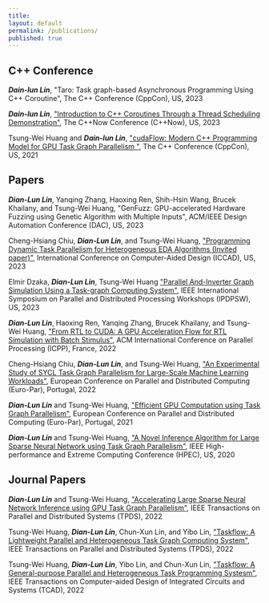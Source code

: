 ```yaml
---
title:
layout: default
permalink: /publications/
published: true
---
```


## C++ Conference

***Dain-lun Lin***, "Taro: Task graph-based Asynchronous Programming Using C++ Coroutine", The C++ Conference (CppCon), US, 2023

***Dain-lun Lin***, ["Introduction to C++ Coroutines Through a Thread Scheduling Demonstration"](https://youtu.be/kIPzED3VD3w), The C++Now Conference (C++Now), US, 2023

Tsung-Wei Huang and ***Dain-lun Lin***, ["cudaFlow: Modern C++ Programming Model for GPU Task Graph Parallelism "](https://youtu.be/-tIQbIhTAv8), The C++ Conference (CppCon), US, 2021

## Papers

***Dian-Lun Lin***, Yanqing Zhang, Haoxing Ren, Shih-Hsin Wang, Brucek Khailany, and Tsung-Wei Huang, "GenFuzz: GPU-accelerated Hardware Fuzzing using Genetic Algorithm with Multiple Inputs", ACM/IEEE Design Automation Conference (DAC), US, 2023

Cheng-Hsiang Chiu, ***Dian-Lun Lin***, and Tsung-Wei Huang, ["Programming Dynamic Task Parallelism for Heterogeneous EDA Algorithms (Invited paper)"](https://tsung-wei-huang.github.io/papers/iccad23-asynctask.pdf), International Conference on Computer-Aided Design (ICCAD), US, 2023

Elmir Dzaka, ***Dian-Lun Lin***, Tsung-Wei Huang ["Parallel And-Inverter Graph Simulation Using a Task-graph Computing System"](https://ieeexplore.ieee.org/xpl/conhome/10196463/proceeding), IEEE International Symposium on Parallel and Distributed Processing Workshops (IPDPSW), US, 2023

***Dian-Lun Lin***, Haoxing Ren, Yanqing Zhang, Brucek Khailany, and Tsung-Wei Huang, ["From RTL to CUDA: A GPU Acceleration Flow for RTL Simulation with Batch Stimulus"](https://dl.acm.org/doi/abs/10.1145/3545008.3545091), ACM International Conference on Parallel Processing (ICPP), France, 2022


Cheng-Hsiang Chiu, ***Dian-Lun Lin***, and Tsung-Wei Huang, ["An Experimental Study of SYCL Task Graph Parallelism for Large-Scale Machine Learning Workloads"](https://easychair.org/publications/preprint/GjhX), European Conference on Parallel and Distributed Computing (Euro-Par), Portugal, 2022


***Dian-Lun Lin*** and Tsung-Wei Huang, ["Efficient GPU Computation using Task Graph Parallelism"](https://link.springer.com/chapter/10.1007/978-3-030-85665-6_27), European Conference on Parallel and Distributed Computing (Euro-Par), Portugal, 2021


***Dian-Lun Lin*** and Tsung-Wei Huang, ["A Novel Inference Algorithm for Large Sparse Neural Network using Task Graph Parallelism"](https://ieeexplore.ieee.org/abstract/document/9286218), IEEE High-performance and Extreme Computing Conference (HPEC), US, 2020

## Journal Papers

***Dian-Lun Lin*** and Tsung-Wei Huang, ["Accelerating Large Sparse Neural Network Inference using GPU Task Graph Parallelism"](https://ieeexplore.ieee.org/abstract/document/9664223), IEEE Transactions on Parallel and Distributed Systems (TPDS), 2022

Tsung-Wei Huang, ***Dian-Lun Lin***, Chun-Xun Lin, and Yibo Lin, ["Taskflow: A Lightweight Parallel and Heterogeneous Task Graph Computing System"](https://ieeexplore.ieee.org/abstract/document/9511796), IEEE Transactions on Parallel and Distributed Systems (TPDS), 2022

Tsung-Wei Huang, ***Dian-Lun Lin***, Yibo Lin, and Chun-Xun Lin, ["Taskflow: A General-purpose Parallel and Heterogeneous Task Programming Systesm"](https://ieeexplore.ieee.org/abstract/document/9438696), IEEE Transactions on Computer-aided Design of Integrated Circuits and Systems (TCAD), 2022

